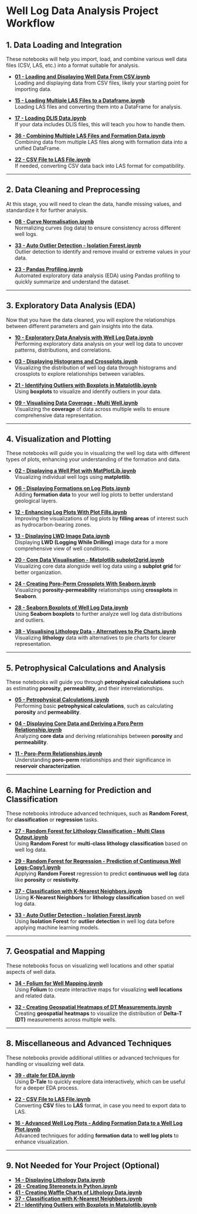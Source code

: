 # Well Log Data Analysis Project Workflow

## 1. Data Loading and Integration

These notebooks will help you import, load, and combine various well data files (CSV, LAS, etc.) into a format suitable for analysis.

-   **[01 - Loading and Displaying Well Data From CSV.ipynb](#)**  
     Loading and displaying data from CSV files, likely your starting point for importing data.

-   **[15 - Loading Multiple LAS Files to a Dataframe.ipynb](#)**  
     Loading LAS files and converting them into a DataFrame for analysis.

-   **[17 - Loading DLIS Data.ipynb](#)**  
     If your data includes DLIS files, this will teach you how to handle them.

-   **[36 - Combining Multiple LAS Files and Formation Data.ipynb](#)**  
     Combining data from multiple LAS files along with formation data into a unified DataFrame.

-   **[22 - CSV File to LAS File.ipynb](#)**  
     If needed, converting CSV data back into LAS format for compatibility.

---

## 2. Data Cleaning and Preprocessing

At this stage, you will need to clean the data, handle missing values, and standardize it for further analysis.

-   **[08 - Curve Normalisation.ipynb](#)**  
     Normalizing curves (log data) to ensure consistency across different well logs.

-   **[33 - Auto Outlier Detection - Isolation Forest.ipynb](#)**  
     Outlier detection to identify and remove invalid or extreme values in your data.

-   **[23 - Pandas Profiling.ipynb](#)**  
     Automated exploratory data analysis (EDA) using Pandas profiling to quickly summarize and understand the dataset.

---

## 3. Exploratory Data Analysis (EDA)

Now that you have the data cleaned, you will explore the relationships between different parameters and gain insights into the data.

-   **[10 - Exploratory Data Analysis with Well Log Data.ipynb](#)**  
     Performing exploratory data analysis on your well log data to uncover patterns, distributions, and correlations.

-   **[03 - Displaying Histograms and Crossplots.ipynb](#)**  
     Visualizing the distribution of well log data through histograms and crossplots to explore relationships between variables.

-   **[21 - Identifying Outliers with Boxplots in Matplotlib.ipynb](#)**  
     Using **boxplots** to visualize and identify outliers in your data.

-   **[09 - Visualising Data Coverage - Multi Well.ipynb](#)**  
     Visualizing the **coverage** of data across multiple wells to ensure comprehensive data representation.

---

## 4. Visualization and Plotting

These notebooks will guide you in visualizing the well log data with different types of plots, enhancing your understanding of the formation and data.

-   **[02 - Displaying a Well Plot with MatPlotLib.ipynb](#)**  
     Visualizing individual well logs using **matplotlib**.

-   **[06 - Displaying Formations on Log Plots.ipynb](#)**  
     Adding **formation data** to your well log plots to better understand geological layers.

-   **[12 - Enhancing Log Plots With Plot Fills.ipynb](#)**  
     Improving the visualizations of log plots by **filling areas** of interest such as hydrocarbon-bearing zones.

-   **[13 - Displaying LWD Image Data.ipynb](#)**  
     Displaying **LWD (Logging While Drilling)** image data for a more comprehensive view of well conditions.

-   **[20 - Core Data Visualisation - Matplotlib subplot2grid.ipynb](#)**  
     Visualizing core data alongside well log data using a **subplot grid** for better organization.

-   **[24 - Creating Poro-Perm Crossplots With Seaborn.ipynb](#)**  
     Visualizing **porosity-permeability** relationships using **crossplots** in **Seaborn**.

-   **[28 - Seaborn Boxplots of Well Log Data.ipynb](#)**  
     Using **Seaborn boxplots** to further analyze well log data distributions and outliers.

-   **[38 - Visualising Lithology Data - Alternatives to Pie Charts.ipynb](#)**  
     Visualizing **lithology** data with alternatives to pie charts for clearer representation.

---

## 5. Petrophysical Calculations and Analysis

These notebooks will guide you through **petrophysical calculations** such as estimating **porosity**, **permeability**, and their interrelationships.

-   **[05 - Petrophysical Calculations.ipynb](#)**  
     Performing basic **petrophysical calculations**, such as calculating **porosity** and **permeability**.

-   **[04 - Displaying Core Data and Deriving a Poro Perm Relationship.ipynb](#)**  
     Analyzing **core data** and deriving relationships between **porosity** and **permeability**.

-   **[11 - Poro-Perm Relationships.ipynb](#)**  
     Understanding **poro-perm** relationships and their significance in **reservoir characterization**.

---

## 6. Machine Learning for Prediction and Classification

These notebooks introduce advanced techniques, such as **Random Forest**, for **classification** or **regression** tasks.

-   **[27 - Random Forest for Lithology Classification - Multi Class Output.ipynb](#)**  
     Using **Random Forest** for **multi-class lithology classification** based on well log data.

-   **[29 - Random Forest for Regression - Prediction of Continuous Well Logs-Copy1.ipynb](#)**  
     Applying **Random Forest** regression to predict **continuous well log** data like **porosity** or **resistivity**.

-   **[37 - Classification with K-Nearest Neighbors.ipynb](#)**  
     Using **K-Nearest Neighbors** for **lithology classification** based on well log data.

-   **[33 - Auto Outlier Detection - Isolation Forest.ipynb](#)**  
     Using **Isolation Forest** for **outlier detection** in well log data before applying machine learning models.

---

## 7. Geospatial and Mapping

These notebooks focus on visualizing well locations and other spatial aspects of well data.

-   **[34 - Folium for Well Mapping.ipynb](#)**  
     Using **Folium** to create interactive maps for visualizing **well locations** and related data.

-   **[32 - Creating Geospatial Heatmaps of DT Measurements.ipynb](#)**  
     Creating **geospatial heatmaps** to visualize the distribution of **Delta-T (DT)** measurements across multiple wells.

---

## 8. Miscellaneous and Advanced Techniques

These notebooks provide additional utilities or advanced techniques for handling or visualizing well data.

-   **[39 - dtale for EDA.ipynb](#)**  
     Using **D-Tale** to quickly explore data interactively, which can be useful for a deeper EDA process.

-   **[22 - CSV File to LAS File.ipynb](#)**  
     Converting **CSV** files to **LAS** format, in case you need to export data to LAS.

-   **[16 - Advanced Well Log Plots - Adding Formation Data to a Well Log Plot.ipynb](#)**  
     Advanced techniques for adding **formation data** to **well log plots** to enhance visualization.

---

## 9. Not Needed for Your Project (Optional)

-   **[14 - Displaying Lithology Data.ipynb](#)**
-   **[26 - Creating Stereonets in Python.ipynb](#)**
-   **[41 - Creating Waffle Charts of Lithology Data.ipynb](#)**
-   **[37 - Classification with K-Nearest Neighbors.ipynb](#)**
-   **[21 - Identifying Outliers with Boxplots in Matplotlib.ipynb](#)**

